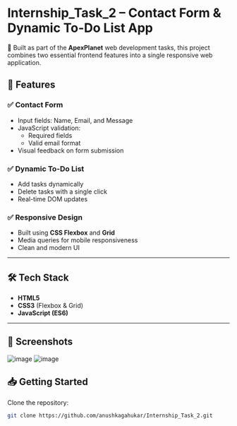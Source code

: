# Internship_Task_2 – Contact Form & Dynamic To-Do List App

🚀 Built as part of the **ApexPlanet** web development tasks, this project combines two essential frontend features into a single responsive web application.

## 📌 Features

### ✅ Contact Form
- Input fields: Name, Email, and Message
- JavaScript validation:
  - Required fields
  - Valid email format
- Visual feedback on form submission

### ✅ Dynamic To-Do List
- Add tasks dynamically
- Delete tasks with a single click
- Real-time DOM updates

### ✅ Responsive Design
- Built using **CSS Flexbox** and **Grid**
- Media queries for mobile responsiveness
- Clean and modern UI

---

## 🛠️ Tech Stack
- **HTML5**
- **CSS3** (Flexbox & Grid)
- **JavaScript (ES6)**

---

## 📸 Screenshots

![image](https://github.com/user-attachments/assets/6edb2fe0-9f2c-448a-9ba4-733a7284385f)
![image](https://github.com/user-attachments/assets/c8adcc50-6e3c-4719-8379-1bdd2022352b)


## 📥 Getting Started

Clone the repository:
```bash
git clone https://github.com/anushkagahukar/Internship_Task_2.git

